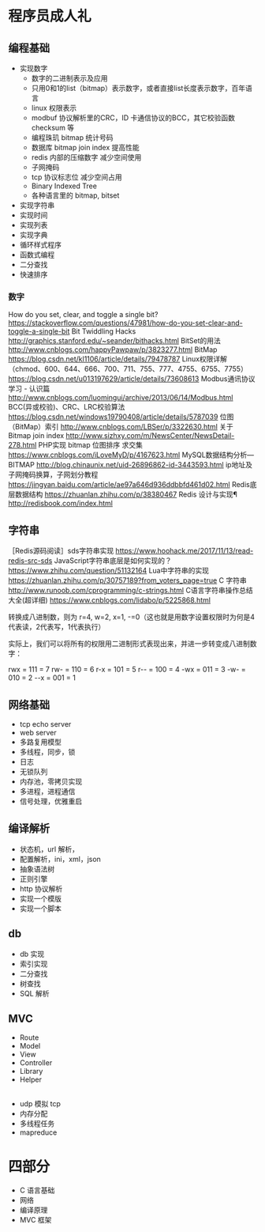 # 程序员成人礼

## 编程基础

- 实现数字
    - 数字的二进制表示及应用
    - 只用0和1的list（bitmap）表示数字，或者直接list长度表示数字，百年语言
    - linux 权限表示
    - modbuf 协议解析里的CRC，ID 卡通信协议的BCC，其它校验函数 checksum 等
    - 编程珠玑 bitmap 统计号码
    - 数据库 bitmap join index 提高性能
    - redis 内部的压缩数字 减少空间使用
    - 子网掩码
    - tcp 协议标志位 减少空间占用
    - Binary Indexed Tree
    - 各种语言里的 bitmap, bitset
- 实现字符串
- 实现时间
- 实现列表
- 实现字典
- 循环样式程序
- 函数式编程
- 二分查找
- 快速排序

### 数字

How do you set, clear, and toggle a single bit?
https://stackoverflow.com/questions/47981/how-do-you-set-clear-and-toggle-a-single-bit
Bit Twiddling Hacks
http://graphics.stanford.edu/~seander/bithacks.html
BitSet的用法
http://www.cnblogs.com/happyPawpaw/p/3823277.html
BitMap
https://blog.csdn.net/kl1106/article/details/79478787
Linux权限详解（chmod、600、644、666、700、711、755、777、4755、6755、7755）
https://blog.csdn.net/u013197629/article/details/73608613
Modbus通讯协议学习 - 认识篇
http://www.cnblogs.com/luomingui/archive/2013/06/14/Modbus.html
BCC(异或校验)、CRC、LRC校验算法
https://blog.csdn.net/windows19790408/article/details/5787039
位图（BitMap）索引
http://www.cnblogs.com/LBSer/p/3322630.html
关于 Bitmap join index
http://www.sizhxy.com/m/NewsCenter/NewsDetail-278.html
PHP实现 bitmap 位图排序 求交集
https://www.cnblogs.com/iLoveMyD/p/4167623.html
MySQL数据结构分析—BITMAP
http://blog.chinaunix.net/uid-26896862-id-3443593.html
ip地址及子网掩码换算，子网划分教程
https://jingyan.baidu.com/article/ae97a646d936ddbbfd461d02.html
Redis底层数据结构
https://zhuanlan.zhihu.com/p/38380467
Redis 设计与实现¶
http://redisbook.com/index.html

## 字符串

［Redis源码阅读］sds字符串实现
https://www.hoohack.me/2017/11/13/read-redis-src-sds
JavaScript字符串底层是如何实现的？
https://www.zhihu.com/question/51132164
Lua中字符串的实现
https://zhuanlan.zhihu.com/p/30757189?from_voters_page=true
C 字符串
http://www.runoob.com/cprogramming/c-strings.html
C语言字符串操作总结大全(超详细)
https://www.cnblogs.com/lidabo/p/5225868.html


转换成八进制数，则为 r=4, w=2, x=1, -=0（这也就是用数字设置权限时为何是4代表读，2代表写，1代表执行）

实际上，我们可以将所有的权限用二进制形式表现出来，并进一步转变成八进制数字：

rwx = 111 = 7
rw- = 110 = 6
r-x = 101 = 5
r-- = 100 = 4
-wx = 011 = 3
-w- = 010 = 2
--x = 001 = 1



## 网络基础

- tcp echo server
- web server
- 多路复用模型
- 多线程，同步，锁
- 日志
- 无锁队列
- 内存池，零拷贝实现
- 多进程，进程通信
- 信号处理，优雅重启

## 编译解析
- 状态机，url 解析，
- 配置解析，ini，xml，json
- 抽象语法树
- 正则引擎
- http 协议解析
- 实现一个模版
- 实现一个脚本

## db

- db 实现
- 索引实现
- 二分查找
- 树查找
- SQL 解析

## MVC

- Route
- Model
- View
- Controller
- Library
- Helper


## 

- udp 模拟 tcp
- 内存分配
- 多线程任务
- mapreduce



# 四部分

- C 语言基础
- 网络
- 编译原理
- MVC 框架